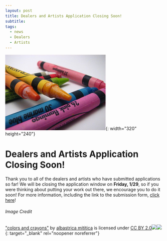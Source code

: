 ```yaml
---
layout: post
title: Dealers and Artists Application Closing Soon!
subtitle:
tags:
  - news
  - Dealers
  - Artists
---
```


![](/uploads/dealers-and-artists.jpg){: width="320" height="240"}

# Dealers and Artists Application Closing Soon\!

Thank you to all of the dealers and artists who have submitted applications so far\! We will be closing the application window on **Friday, 1/29**, so if you were thinking about putting your work out there, we encourage you to do it soon\! For more information, including the link to the submission form, [click here](/dealers/)\!

###### Image Credit

["colors and crayons"](https://www.flickr.com/photos/9467714@N03/3749662498) by [albastrica mititica](https://www.flickr.com/photos/9467714@N03) is licensed under [CC BY 2.0](https://creativecommons.org/licenses/by/2.0/?ref=ccsearch&amp;atype=html)[![](https://search.creativecommons.org/static/img/cc_icon.svg?image_id=1a3c6f6c-b8eb-4fc6-b96b-fa16a12932b1)![](https://search.creativecommons.org/static/img/cc-by_icon.svg)](https://creativecommons.org/licenses/by/2.0/?ref=ccsearch&amp;atype=html){: target="_blank" rel="noopener noreferrer"}

